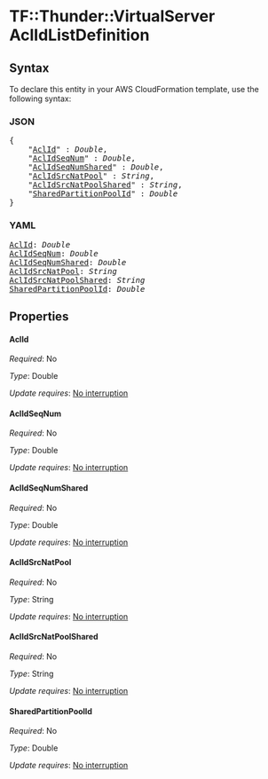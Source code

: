 # TF::Thunder::VirtualServer AclIdListDefinition

## Syntax

To declare this entity in your AWS CloudFormation template, use the following syntax:

### JSON

<pre>
{
    "<a href="#aclid" title="AclId">AclId</a>" : <i>Double</i>,
    "<a href="#aclidseqnum" title="AclIdSeqNum">AclIdSeqNum</a>" : <i>Double</i>,
    "<a href="#aclidseqnumshared" title="AclIdSeqNumShared">AclIdSeqNumShared</a>" : <i>Double</i>,
    "<a href="#aclidsrcnatpool" title="AclIdSrcNatPool">AclIdSrcNatPool</a>" : <i>String</i>,
    "<a href="#aclidsrcnatpoolshared" title="AclIdSrcNatPoolShared">AclIdSrcNatPoolShared</a>" : <i>String</i>,
    "<a href="#sharedpartitionpoolid" title="SharedPartitionPoolId">SharedPartitionPoolId</a>" : <i>Double</i>
}
</pre>

### YAML

<pre>
<a href="#aclid" title="AclId">AclId</a>: <i>Double</i>
<a href="#aclidseqnum" title="AclIdSeqNum">AclIdSeqNum</a>: <i>Double</i>
<a href="#aclidseqnumshared" title="AclIdSeqNumShared">AclIdSeqNumShared</a>: <i>Double</i>
<a href="#aclidsrcnatpool" title="AclIdSrcNatPool">AclIdSrcNatPool</a>: <i>String</i>
<a href="#aclidsrcnatpoolshared" title="AclIdSrcNatPoolShared">AclIdSrcNatPoolShared</a>: <i>String</i>
<a href="#sharedpartitionpoolid" title="SharedPartitionPoolId">SharedPartitionPoolId</a>: <i>Double</i>
</pre>

## Properties

#### AclId

_Required_: No

_Type_: Double

_Update requires_: [No interruption](https://docs.aws.amazon.com/AWSCloudFormation/latest/UserGuide/using-cfn-updating-stacks-update-behaviors.html#update-no-interrupt)

#### AclIdSeqNum

_Required_: No

_Type_: Double

_Update requires_: [No interruption](https://docs.aws.amazon.com/AWSCloudFormation/latest/UserGuide/using-cfn-updating-stacks-update-behaviors.html#update-no-interrupt)

#### AclIdSeqNumShared

_Required_: No

_Type_: Double

_Update requires_: [No interruption](https://docs.aws.amazon.com/AWSCloudFormation/latest/UserGuide/using-cfn-updating-stacks-update-behaviors.html#update-no-interrupt)

#### AclIdSrcNatPool

_Required_: No

_Type_: String

_Update requires_: [No interruption](https://docs.aws.amazon.com/AWSCloudFormation/latest/UserGuide/using-cfn-updating-stacks-update-behaviors.html#update-no-interrupt)

#### AclIdSrcNatPoolShared

_Required_: No

_Type_: String

_Update requires_: [No interruption](https://docs.aws.amazon.com/AWSCloudFormation/latest/UserGuide/using-cfn-updating-stacks-update-behaviors.html#update-no-interrupt)

#### SharedPartitionPoolId

_Required_: No

_Type_: Double

_Update requires_: [No interruption](https://docs.aws.amazon.com/AWSCloudFormation/latest/UserGuide/using-cfn-updating-stacks-update-behaviors.html#update-no-interrupt)

